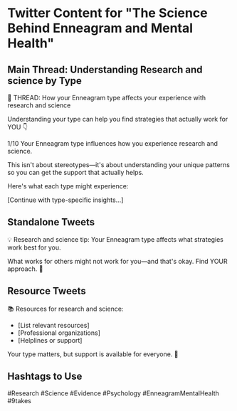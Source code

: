 # Twitter Content for "The Science Behind Enneagram and Mental Health"

## Main Thread: Understanding Research and science by Type

🧵 THREAD: How your Enneagram type affects your experience with research and science

Understanding your type can help you find strategies that actually work for YOU 👇

1/10 Your Enneagram type influences how you experience research and science.

This isn't about stereotypes—it's about understanding your unique patterns so you can get the support that actually helps.

Here's what each type might experience:

[Continue with type-specific insights...]

## Standalone Tweets

💡 Research and science tip: Your Enneagram type affects what strategies work best for you.

What works for others might not work for you—and that's okay. Find YOUR approach. 🎯

## Resource Tweets

📚 Resources for research and science:

- [List relevant resources]
- [Professional organizations]
- [Helplines or support]

Your type matters, but support is available for everyone. 💙

## Hashtags to Use

#Research #Science #Evidence #Psychology #EnneagramMentalHealth #9takes
